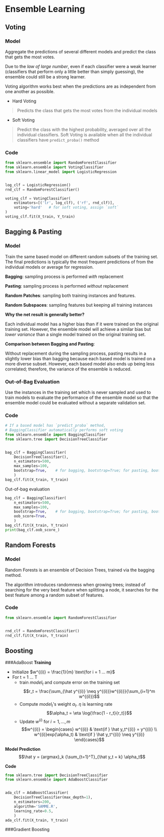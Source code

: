 # Ensemble Learning
## Voting
### Model
Aggregate the predictions of several different models and predict the class that gets the most votes.

Due to the *law of large number*, even if each classifier were a weak learner (classifiers that perform only a little better than simply guessing), the ensemble could still be a strong learner.

Voting algorithm works best when the predictions are as independent from one another as possible.

- Hard Voting
> Predicts the class that gets the most votes from the individual models

- Soft Voting
> Predict the class with the highest probability, averaged over all the individual classifiers. Soft Voting is available when all the individual classifiers have `predict_proba()` method

### Code
```python
from sklearn.ensemble import RandomForestClassifier
from sklearn.ensemble import VotingClassifier
from sklearn.linear_model import LogisticRegression


log_clf = LogisticRegression()
rnd_clf = RandomForestClassifier()

voting_clf = VotingClassifier(
    estimators=[('lr', log_clf), ('rf', rnd_clf)],
    voting='hard'   # for soft voting, assign `soft`
)
voting_clf.fit(X_train, Y_train)
```

## Bagging & Pasting

### Model
Train the same based model on different random subsets of the training set. The final predictions is typically the most frequent predictions of from the individual models or average for regression.

**Bagging**: sampling process is performed *with* replacement

**Pasting**: sampling process is performed *without* replacement

**Random Patches**: sampling both training instances and features.

**Random Subspaces**: sampling features but keeping all training instances

**Why the net result is generally better?**

Each individual model has a higher bias than if it were trained on the original training set. However, the ensemble model will achieve a similar bias but *lower variance* than a single model trained on the original training set.

**Comparison between Bagging and Pasting**:

Without replacement during the sampling process, pasting results in a slightly lower bias than bagging because each based model is trained on a more diverse subset. However, each based model also ends up being less correlated; therefore, the variance of the ensemble is reduced.



### Out-of-Bag Evaluation
Use the instances in the training set which is never sampled and used to train models to evaluate the performance of the ensemble model so that the ensemble model could be evaluated without a separate validation set.


### Code
```python
# If a based model has `predict_proba` method,
# BaggingClassifier automatically performs soft voting
from sklearn.ensemble import BaggingClassifier
from sklearn.tree import DecisionTreeClassifier


bag_clf = BaggingClassifier(
    DecisionTreeClassifier(),
    n_estimators=500,
    max_samples=100,
    bootstrap=True,    # for bagging, bootstrap=True; for pasting, bootstrap=False
    )
bag_clf.fit(X_train, Y_train)
```

Out-of-bag evaluation
```python
bag_clf = BaggingClassifier(
    n_estimators=500,
    max_samples=100,
    bootstrap=True,    # for bagging, bootstrap=True; for pasting, bootstrap=False
    oob_score=True,
    )
bag_clf.fit(X_train, Y_train)
print(bag_clf.oob_score_)
```

## Random Forests
### Model
Random Forests is an ensemble of Decision Trees, trained via the bagging method.

The algorithm introduces randomness when growing trees; instead of searching for the very best feature when splitting a node, it searches for the best feature among a random subset of features.

### Code
```python
from sklearn.ensemble import RandomForestClassifier


rnd_clf = RandomForestClassifier()
rnd_clf.fit(X_train, Y_train)
```

## Boosting
###AdaBoost
**Training**

- Initialize $w^{(i)} = \frac{1}{m} \text{for i = 1 ... m}$
- For t = 1 ... T
    - train $model_t$ and compute error on the training set
        $$r_t = \frac{\sum_{\hat y^{(i)} \neq y^{(i)}}w^{(i)}}{\sum_{i=1}^m w^{(i)}}$$
    - Compute $model_t$'s weight $\alpha_t$. $\eta$ is learning rate
        $$\alpha_t = \eta \log{\frac{1 - r_t}{r_t}}$$
    - Update $w^{(i)}$ for $i = 1,...,m$
        $$w^{(i)} =
        \begin{cases}
        w^{(i)}  & \text{if } \hat y_t^{(i)} = y^{(i)} \\
        w^{(i)}exp(\alpha_t) & \text{if } \hat y_t^{(i)} \neq y^{(i)}
        \end{cases}$$

**Model Prediction**
$$\hat y = {argmax}_k {\sum_{t=1}^T}_{\hat y_t = k} \alpha_t$$

**Code**
```python
from sklearn.tree import DecisionTreeClassifier
from sklearn.ensemble import AdaBoostClassifier


ada_clf = AdaBoostClassifier(
    DecisionTreeClassifier(max_depth=1),
    n_estimators=200,
    algorithm='SAMME.R',
    learning_rate=0.5,
    )
ada_clf.fit(X_train, Y_train)
```
###Gradient Boosting
